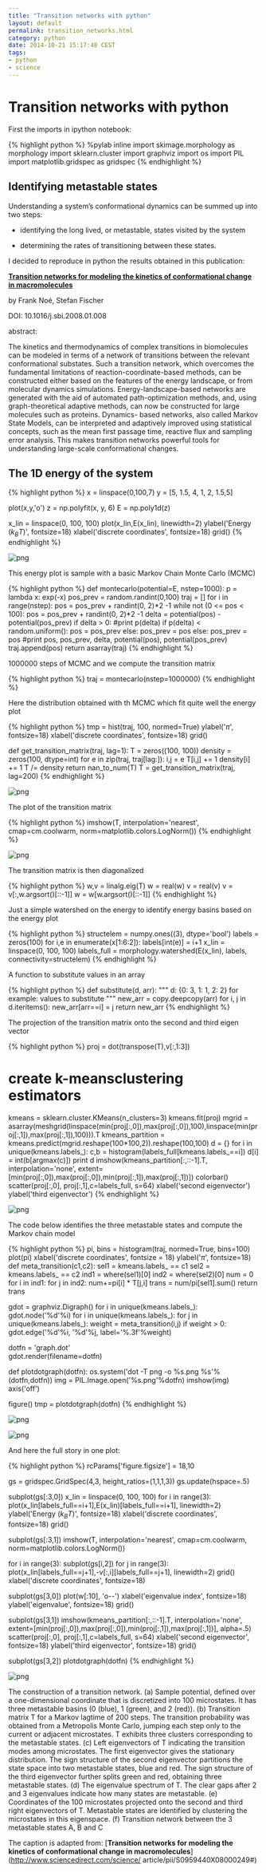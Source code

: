 ```yaml
---
title: "Transition networks with python"
layout: default
permalink: transition_networks.html
category: python
date: 2014-10-21 15:17:48 CEST
tags:
- python
- science
---
```


# Transition networks with python

First the imports in ipython notebook:

{% highlight python %}
%pylab inline
import skimage.morphology as morphology
import sklearn.cluster
import graphviz
import os
import PIL
import matplotlib.gridspec as gridspec
{% endhighlight %}


## Identifying metastable states
Understanding a system’s conformational dynamics can be summed up into two
steps:

- identifying the long lived, or metastable, states visited by the system

- determining the rates of transitioning between these states.

I decided to reproduce in python the results obtained in this publication:

[**Transition networks for modeling the kinetics of conformational change in macromolecules**](http://www.sciencedirect.com/science/article/pii/S0959440X08000249#)

by Frank Noé, Stefan Fischer


DOI: 10.1016/j.sbi.2008.01.008

abstract:

The kinetics and thermodynamics of complex transitions in biomolecules can be
modeled in terms of a network of transitions between the relevant conformational
substates. Such a transition network, which overcomes the fundamental
limitations of reaction-coordinate-based methods, can be constructed either
based on the features of the energy landscape, or from molecular dynamics
simulations. Energy-landscape-based networks are generated with the aid of
automated path-optimization methods, and, using graph-theoretical adaptive
methods, can now be constructed for large molecules such as proteins. Dynamics-
based networks, also called Markov State Models, can be interpreted and
adaptively improved using statistical concepts, such as the mean first passage
time, reactive flux and sampling error analysis. This makes transition networks
powerful tools for understanding large-scale conformational changes.

## The 1D energy of the system


{% highlight python %}
x = linspace(0,100,7)
y = [5, 1.5, 4, 1, 2, 1.5,5]

plot(x,y,'o')
z = np.polyfit(x, y, 6)
E = np.poly1d(z)

x_lin = linspace(0, 100, 100)
plot(x_lin,E(x_lin), linewidth=2)
ylabel('Energy ($k_{B}T$)', fontsize=18)
xlabel('discrete coordinates', fontsize=18)
grid()
{% endhighlight %}


![png](/assets/transition_network_toy_model_files/transition_network_toy_model_4_0.png)


This energy plot is sample with a basic Markov Chain Monte Carlo (MCMC)


{% highlight python %}
def montecarlo(potential=E, nstep=1000):
    p = lambda x: exp(-x)
    pos_prev = random.randint(0,100)
    traj = []
    for i in range(nstep):
        pos = pos_prev + randint(0, 2)*2 -1
        while not (0 <= pos < 100):
            pos = pos_prev + randint(0, 2)*2 -1
        delta = potential(pos) - potential(pos_prev)
        if delta > 0:
            #print p(delta)
            if p(delta) < random.uniform():
                pos = pos_prev
            else:
                pos_prev = pos
        else:
            pos_prev = pos
        #print pos, pos_prev, delta, potential(pos), potential(pos_prev)
        traj.append(pos)
    return asarray(traj)
{% endhighlight %}

1000000 steps of MCMC and we compute the transition matrix


{% highlight python %}
traj = montecarlo(nstep=1000000)
{% endhighlight %}

Here the distribution obtained with th MCMC which fit quite well the energy plot


{% highlight python %}
tmp = hist(traj, 100, normed=True)
ylabel('$\pi$', fontsize=18)
xlabel('discrete coordinates', fontsize=18)
grid()

def get_transition_matrix(traj, lag=1):
    T = zeros((100, 100))
    density = zeros(100, dtype=int)
    for e in zip(traj, traj[lag:]):
        i,j = e
        T[i,j] += 1
        density[i] += 1
    T /= density
    return nan_to_num(T)
T = get_transition_matrix(traj, lag=200)
{% endhighlight %}


![png](/assets/transition_network_toy_model_files/transition_network_toy_model_10_0.png)


The plot of the transition matrix


{% highlight python %}
imshow(T, interpolation='nearest', cmap=cm.coolwarm, norm=matplotlib.colors.LogNorm())
{% endhighlight %}

![png](/assets/transition_network_toy_model_files/transition_network_toy_model_12_1.png)


The transition matrix is then diagonalized

{% highlight python %}
w,v = linalg.eig(T)
w = real(w)
v = real(v)
v = v[:,w.argsort()[::-1]]
w = w[w.argsort()[::-1]]
{% endhighlight %}

Just a simple watershed on the energy to identify energy basins based on the
energy plot

{% highlight python %}
structelem = numpy.ones((3), dtype='bool')
labels = zeros(100)
for i,e in enumerate(x[1:6:2]):
    labels[int(e)] = i+1
x_lin = linspace(0, 100, 100)
labels_full = morphology.watershed(E(x_lin), labels, connectivity=structelem)
{% endhighlight %}

A function to substitute values in an array

{% highlight python %}
def substitute(d, arr):
    """
    d: {0: 3, 1: 1, 2: 2} for example: values to substitute
    """
    new_arr = copy.deepcopy(arr)
    for i, j in d.iteritems(): 
        new_arr[arr==i] = j
    return new_arr
{% endhighlight %}

The projection of the transition matrix onto the second and third eigen vector

{% highlight python %}
proj = dot(transpose(T),v[:,1:3])
# create k-meansclustering estimators
kmeans = sklearn.cluster.KMeans(n_clusters=3)
kmeans.fit(proj)
mgrid = asarray(meshgrid(linspace(min(proj[:,0]),max(proj[:,0]),100),linspace(min(proj[:,1]),max(proj[:,1]),100))).T
kmeans_partition = kmeans.predict(mgrid.reshape(100*100,2)).reshape(100,100)
d = {}
for i in unique(kmeans.labels_):
    c,b = histogram(labels_full[kmeans.labels_==i])
    d[i] = int(b[argmax(c)])
print d
imshow(kmeans_partition[:,::-1].T, interpolation='none', extent=[min(proj[:,0]),max(proj[:,0]),min(proj[:,1]),max(proj[:,1])])
colorbar()
scatter(proj[:,0], proj[:,1],c=labels_full, s=64)
xlabel('second eigenvector')
ylabel('third eigenvector')
{% endhighlight %}

![png](/assets/transition_network_toy_model_files/transition_network_toy_model_20_2.png)

The code below identifies the three metastable states and compute the Markov
chain model

{% highlight python %}
pi, bins = histogram(traj, normed=True, bins=100)
plot(pi)
xlabel('discrete coordinates', fontsize = 18)
ylabel('$\pi$', fontsize=18)
def meta_transition(c1,c2):
    sel1 = kmeans.labels_ == c1
    sel2 = kmeans.labels_ == c2
    ind1 = where(sel1)[0]
    ind2 = where(sel2)[0]
    num = 0
    for i in ind1:
        for j in ind2:
            num+=pi[i] * T[j,i]
    trans = num/pi[sel1].sum()
    return trans

gdot = graphviz.Digraph()
for i in unique(kmeans.labels_):
    gdot.node('%d'%i)
for i in unique(kmeans.labels_):
    for j in unique(kmeans.labels_):
        weight = meta_transition(i,j)
        if weight > 0:
            gdot.edge('%d'%i, '%d'%j, label='%.3f'%weight)
            
dotfn = 'graph.dot'    
gdot.render(filename=dotfn)

def plotdotgraph(dotfn):
    os.system('dot -T png -o %s.png %s'%(dotfn,dotfn))
    img = PIL.Image.open('%s.png'%dotfn)
    imshow(img)
    axis('off')

figure()
tmp = plotdotgraph(dotfn)
{% endhighlight %}

![png](/assets/transition_network_toy_model_files/transition_network_toy_model_22_0.png)



![png](/assets/transition_network_toy_model_files/transition_network_toy_model_22_1.png)


And here the full story in one plot:


{% highlight python %}
rcParams['figure.figsize'] = 18,10

gs = gridspec.GridSpec(4,3, height_ratios=(1,1,1,3))
gs.update(hspace=.5)

subplot(gs[:3,0])
x_lin = linspace(0, 100, 100)
for i in range(3):
    plot(x_lin[labels_full==i+1],E(x_lin)[labels_full==i+1], linewidth=2)
ylabel('Energy ($k_{B}T$)', fontsize=18)
xlabel('discrete coordinates', fontsize=18)
grid()

subplot(gs[:3,1])
imshow(T, interpolation='nearest', cmap=cm.coolwarm, norm=matplotlib.colors.LogNorm())

for i in range(3):
    subplot(gs[i,2])
    for j in range(3):
        plot(x_lin[labels_full==j+1],-v[:,i][labels_full==j+1], linewidth=2)
    grid()
xlabel('discrete coordinates', fontsize=18)

subplot(gs[3,0])
plot(w[:10], 'o--')
xlabel('eigenvalue index', fontsize=18)
ylabel('eigenvalue', fontsize=18)
grid()

subplot(gs[3,1])
imshow(kmeans_partition[:,::-1].T, interpolation='none', extent=[min(proj[:,0]),max(proj[:,0]),min(proj[:,1]),max(proj[:,1])],
       alpha=.5)
scatter(proj[:,0], proj[:,1],c=labels_full, s=64)
xlabel('second eigenvector', fontsize=18)
ylabel('third eigenvector', fontsize=18)
grid()

subplot(gs[3,2])
plotdotgraph(dotfn)
{% endhighlight %}


![png](/assets/transition_network_toy_model_files/transition_network_toy_model_24_0.png)


The construction of a transition network. (a) Sample potential, defined over a
one-dimensional coordinate that is discretized into 100 microstates. It has
three metastable basins (0 (blue), 1 (green), and 2 (red)). (b) Transition
matrix T for a Markov lagtime of 200 steps. The transition probability was
obtained from a Metropolis Monte Carlo, jumping each step only to the current or
adjacent microstates. T exhibits three clusters corresponding to the metastable
states. (c) Left eigenvectors of T indicating the transition modes among
microstates. The first eigenvector gives the stationary distribution. The sign
structure of the second eigenvector partitions the state space into two
metastable states, blue and red. The sign structure of the third eigenvector
further splits green and red, obtaining three metastable states. (d) The
eigenvalue spectrum of T. The clear gaps after 2 and 3 eigenvalues indicate how
many states are metastable. (e) Coordinates of the 100 microstates projected
onto the second and third right eigenvectors of T. Metastable states are
identified by clustering the microstates in this eigenspace. (f) Transition
network between the 3 metastable states A, B and C

The caption is adapted from: [**Transition networks for modeling the kinetics of
conformational change in macromolecules**](http://www.sciencedirect.com/science/
article/pii/S0959440X08000249#)

